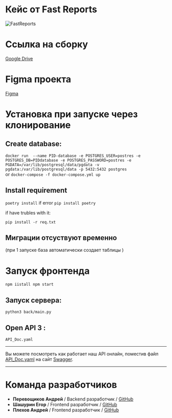 # Кейс от Fast Reports

![FastReports](https://www.softmagazin.ru/upload/iblock/d44/d44273acbee5401798ac42191653b515.png)


# Ссылка на сборку 
[Google Drive](https://clck.ru/32jBWR)
  

# Figma проекта
[Figma](https://www.figma.com/file/JmZPCh45jgzhmI2qvYzoFY/Untitled?t=jNm6G5Kg8qUzZGis-1)
  
  
# Установка при запуске через клонирование

## Create database:
```docker run  --name PID-database -e POSTGRES_USER=postres -e POSTGRES_DB=PIDdatabase -e POSTGRES_PASSWORD=postres -e PGDATA=/var/lib/postgresql/data/pgdata -v pgdata:/var/lib/postgresql/data -p 5432:5432 postgres```
<br/>or
```docker-compose -f docker-compose.yml up```
## Install requirement
```poetry install```
 if error `pip install poetry`
 
 if have trubles with it:
 
 `pip install -r req.txt`
 

## Миграции отсуствуют временно
(при 1 запуске база автоматически создает таблицы ) 
# Запуск фронтенда 
`npm iistall
npm start`
## Запуск сервера: 
`python3 back/main.py`

## Open API 3 :
```API_Doc.yaml```

---

Вы можете посмотреть как работает наш API онлайн, поместив файл [API_Doc.yaml](https://drive.google.com/file/d/1L81MZfjckXV2efivKMs1ECeg86aN0htw/view?usp=share_link) на сайт [Swagger](https://editor.swagger.io/).

---
# Команда разработчиков

* **Перевощиков Андрей** / Backend разработчик / [GitHub](https://github.com/andreyvaran)
* **Шашурин Егор** / Frontend разработчик / [GitHub](https://github.com/Wintori)
* **Плехов Андрей** / Frontend разработчик / [GitHub](https://github.com/fundxx)
